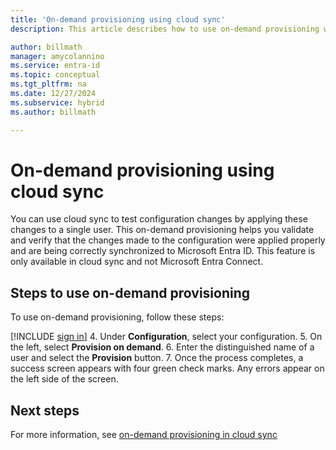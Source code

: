 ```yaml
---
title: 'On-demand provisioning using cloud sync'
description: This article describes how to use on-demand provisioning with Microsoft Entra Cloud Sync.

author: billmath
manager: amycolannino
ms.service: entra-id
ms.topic: conceptual
ms.tgt_pltfrm: na
ms.date: 12/27/2024
ms.subservice: hybrid
ms.author: billmath

---
```


# On-demand provisioning using cloud sync

You can use cloud sync to test configuration changes by applying these changes to a single user. This on-demand provisioning helps you validate and verify that the changes made to the configuration were applied properly and are being correctly synchronized to Microsoft Entra ID.  This feature is only available in cloud sync and not Microsoft Entra Connect.

## Steps to use on-demand provisioning
To use on-demand provisioning, follow these steps:

[!INCLUDE [sign in](~/includes/cloud-sync-sign-in.md)]
 4. Under **Configuration**, select your configuration.
 5. On the left, select **Provision on demand**.
 6. Enter the distinguished name of a user and select the **Provision** button.
 7. Once the process completes, a success screen appears with four green check marks. Any errors appear on the left side of the screen.

## Next steps

For more information, see [on-demand provisioning in cloud sync](cloud-sync/how-to-on-demand-provision.md)
